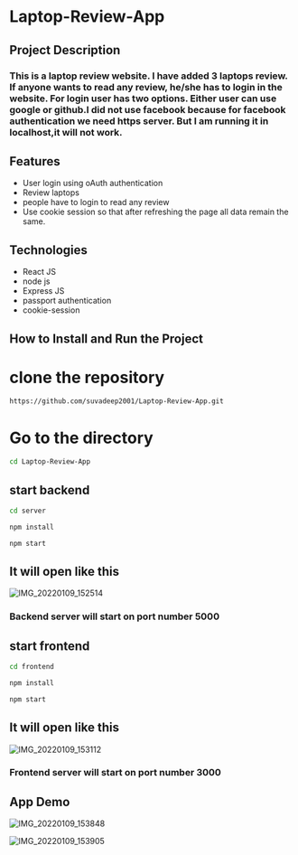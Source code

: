 # Laptop-Review-App

## Project Description

### This is a laptop review website. I have added 3 laptops review. If anyone wants to read any review, he/she has to login in the website. For login user has two options. Either user can use google or github.I did not use facebook because for facebook authentication we need https server. But I am running it in localhost,it will not work.

## Features

- User login using oAuth authentication
- Review laptops
- people have to login to read any review
- Use cookie session so that after refreshing the page all data remain the same.
## Technologies

- React JS
- node js
- Express JS
- passport authentication
- cookie-session


## How to Install and Run the Project

# clone the repository

```sh
https://github.com/suvadeep2001/Laptop-Review-App.git
```
# Go to the directory

```sh
cd Laptop-Review-App
```

## start backend

```sh
cd server
```
```sh
npm install
```

```sh
npm start
```

## It will open like this

![IMG_20220109_152514](https://user-images.githubusercontent.com/68159874/148677606-d5a8a5ee-18a3-4148-a59c-d4170f579a43.png)

### Backend server will start on port number 5000


## start frontend

```sh
cd frontend
```
```sh
npm install
```
```sh
npm start
```

## It will open like this

![IMG_20220109_153112](https://user-images.githubusercontent.com/68159874/148677682-a0740c74-544e-4448-bc7d-dfff6d21fcbd.png)

### Frontend server will start on port number 3000

## App Demo

![IMG_20220109_153848](https://user-images.githubusercontent.com/68159874/148677935-ebf66531-7a0e-4b5e-b33a-db1191568722.png)

![IMG_20220109_153905](https://user-images.githubusercontent.com/68159874/148677936-5d8ecd06-113d-4833-b67f-85d1195aede2.png)

